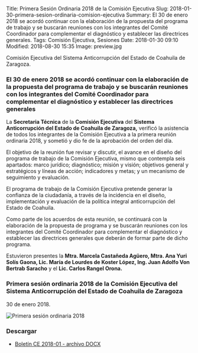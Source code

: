 Title: Primera Sesión Ordinaria 2018 de la Comisión Ejecutiva
Slug: 2018-01-30-primera-sesion-ordinaria-comision-ejecutiva
Summary: El 30 de enero 2018 se acordó continuar con la elaboración de la propuesta del programa de trabajo y se buscarán reuniones con los integrantes del Comité Coordinador para complementar el diagnóstico y establecer las directrices generales.
Tags: Comisión Ejecutiva, Sesiones
Date: 2018-01-30 09:10
Modified: 2018-08-30 15:35
Image: preview.jpg


Comisión Ejecutiva del Sistema Anticorrupción del Estado de Coahuila de Zaragoza.

### El 30 de enero 2018 se acordó continuar con la elaboración de la propuesta del programa de trabajo y se buscarán reuniones con los integrantes del Comité Coordinador para complementar el diagnóstico y establecer las directrices generales

La **Secretaria Técnica** de la **Comisión Ejecutiva** del **Sistema
Anticorrupción del Estado de Coahuila de Zaragoza,** verificó la
asistencia de todos los integrantes de la Comisión Ejecutiva a la
primera reunión ordinaria 2018, y sometió y dio fe de la aprobación del
orden del día.

El objetivo de la reunión fue revisar y discutir, el avance en el
diseño del programa de trabajo de la Comisión Ejecutiva, mismo que
contempla seis apartados: marco jurídico; diagnóstico; misión y visión;
objetivos general y estratégicos y líneas de acción; indicadores y
metas; y un mecanismo de seguimiento y evaluación.

El programa de trabajo de la Comisión Ejecutiva pretende generar la
confianza de la ciudadanía, a través de la incidencia en el diseño,
implementación y evaluación de la política integral anticorrupción del
Estado de Coahuila.

Como parte de los acuerdos de esta reunión, se continuará con la
elaboración de la propuesta de programa y se buscarán reuniones con los
integrantes del Comité Coordinador para complementar el diagnóstico y
establecer las directrices generales que deberán de formar parte de
dicho programa.

Estuvieron presentes la **Mtra. Marcela Castañeda Agüero, Mtra. Ana
Yuri Solís Gaona, Lic. María de Lourdes de Koster López, Ing. Juan
Adolfo Von Bertrab Saracho** y el **Lic. Carlos Rangel Orona.**

### Primera sesión ordinaria 2018 de la Comisión Ejecutiva del Sistema Anticorrupción del Estado de Coahuila de Zaragoza

30 de enero 2018.

<img class="img-fluid" src="foto-ce-2018-01.jpg" alt="Primera sesión ordinaria 2018">

### Descargar

* [Boletín CE 2018-01 - archivo DOCX](boletin-ce-2018-01.docx)
